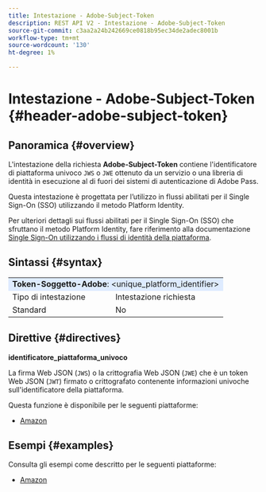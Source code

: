 ```yaml
---
title: Intestazione - Adobe-Subject-Token
description: REST API V2 - Intestazione - Adobe-Subject-Token
source-git-commit: c3aa2a24b242669ce0818b95ec34de2adec8001b
workflow-type: tm+mt
source-wordcount: '130'
ht-degree: 1%

---
```



# Intestazione - Adobe-Subject-Token {#header-adobe-subject-token}

## Panoramica {#overview}

L&#39;intestazione della richiesta <b>Adobe-Subject-Token</b> contiene l&#39;identificatore di piattaforma univoco `JWS` o `JWE` ottenuto da un servizio o una libreria di identità in esecuzione al di fuori dei sistemi di autenticazione di Adobe Pass.

Questa intestazione è progettata per l’utilizzo in flussi abilitati per il Single Sign-On (SSO) utilizzando il metodo Platform Identity.

Per ulteriori dettagli sui flussi abilitati per il Single Sign-On (SSO) che sfruttano il metodo Platform Identity, fare riferimento alla documentazione [Single Sign-On utilizzando i flussi di identità della piattaforma](../../flows/single-sign-on-flows/rest-api-v2-single-sign-on-platform-identity-flows.md).

## Sintassi {#syntax}

<table>
   <tr>
      <td style="background-color: #DEEBFF;" colspan="2"><b>Token-Soggetto-Adobe</b>: &lt;unique_platform_identifier&gt;</td>
   </tr>
   <tr>
      <td>Tipo di intestazione</td>
      <td>Intestazione richiesta</td>
   </tr>
   <tr>
      <td>Standard</td>
      <td>No</td>
   </tr>
</table>

## Direttive {#directives}

<b>identificatore_piattaforma_univoco</b>

La firma Web JSON (`JWS`) o la crittografia Web JSON (`JWE`) che è un token Web JSON (`JWT`) firmato o crittografato contenente informazioni univoche sull&#39;identificatore della piattaforma.

Questa funzione è disponibile per le seguenti piattaforme:

* [Amazon](../../../amazon-fireos-sso-using-clientless-api-cookbook.md)

## Esempi {#examples}

Consulta gli esempi come descritto per le seguenti piattaforme:

* [Amazon](../../../amazon-fireos-sso-using-clientless-api-cookbook.md)
